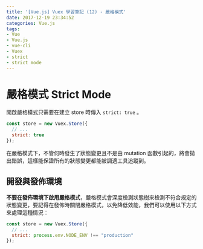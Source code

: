 ```yaml
---
title: '[Vue.js] Vuex 學習筆記 (12) - 嚴格模式'
date: 2017-12-19 23:34:52
categories: Vue.js
tags:
- Vue
- Vue.js
- vue-cli
- Vuex
- strict
- strict mode
---
```


# 嚴格模式 Strict Mode

開啟嚴格模式只需要在建立 store 時傳入 `strict: true` 。

<!-- more -->

```js
const store = new Vuex.Store({
  // ...
  strict: true
});
```

在嚴格模式下，不管何時發生了狀態變更且不是由 mutation 函數引起的，將會拋出錯誤，這樣能保證所有的狀態變更都能被調適工具追蹤到。

## 開發與發佈環境

**不要在發佈環境下啟用嚴格模式**，嚴格模式會深度檢測狀態樹來檢測不符合規定的狀態變更，要記得在發佈時關閉嚴格模式，以免降低效能，我們可以使用以下方式來處理這種情況：

```js
const store = new Vuex.Store({
  // ...
  strict: process.env.NODE_ENV !== "production"
});
```

